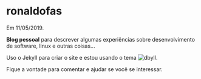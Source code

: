 ronaldofas
==========

Em 11/05/2019.

**Blog pessoal** para descrever algumas experiências sobre desenvolvimento de software, linux e outras coisas...

Uso o Jekyll para criar o site e estou usando o tema ![dbyll](https://github.com/dbtek/dbyll).

Fique a vontade para comentar e ajudar se você se interessar.
